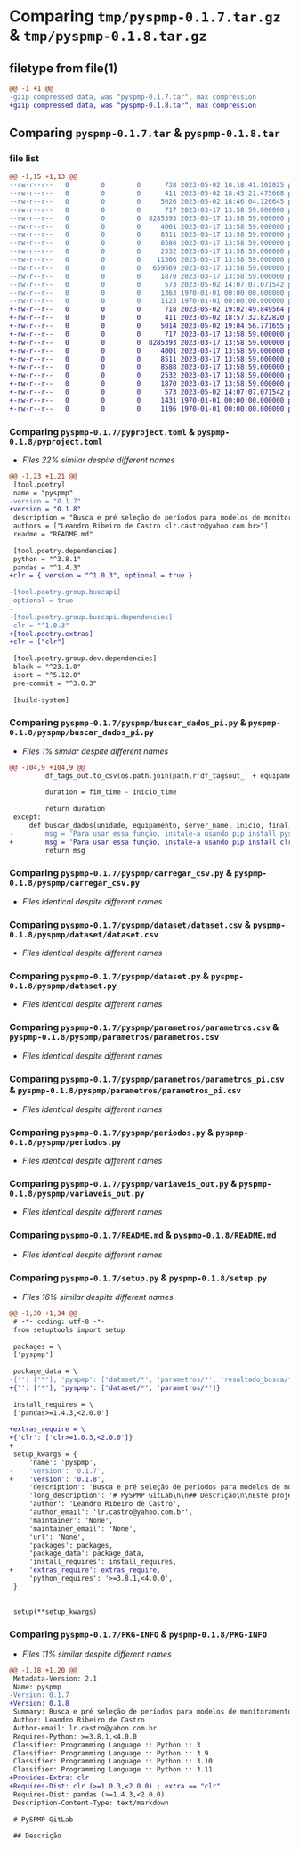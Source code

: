 # Comparing `tmp/pyspmp-0.1.7.tar.gz` & `tmp/pyspmp-0.1.8.tar.gz`

## filetype from file(1)

```diff
@@ -1 +1 @@
-gzip compressed data, was "pyspmp-0.1.7.tar", max compression
+gzip compressed data, was "pyspmp-0.1.8.tar", max compression
```

## Comparing `pyspmp-0.1.7.tar` & `pyspmp-0.1.8.tar`

### file list

```diff
@@ -1,15 +1,13 @@
--rw-r--r--   0        0        0      738 2023-05-02 18:18:41.102825 pyspmp-0.1.7/pyproject.toml
--rw-r--r--   0        0        0      411 2023-05-02 18:45:21.475668 pyspmp-0.1.7/pyspmp/__init__.py
--rw-r--r--   0        0        0     5026 2023-05-02 18:46:04.126645 pyspmp-0.1.7/pyspmp/buscar_dados_pi.py
--rw-r--r--   0        0        0      717 2023-03-17 13:58:59.000000 pyspmp-0.1.7/pyspmp/carregar_csv.py
--rw-r--r--   0        0        0  8285393 2023-03-17 13:58:59.000000 pyspmp-0.1.7/pyspmp/dataset/dataset.csv
--rw-r--r--   0        0        0     4001 2023-03-17 13:58:59.000000 pyspmp-0.1.7/pyspmp/dataset.py
--rw-r--r--   0        0        0     8511 2023-03-17 13:58:59.000000 pyspmp-0.1.7/pyspmp/parametros/parametros.csv
--rw-r--r--   0        0        0     8588 2023-03-17 13:58:59.000000 pyspmp-0.1.7/pyspmp/parametros/parametros_pi.csv
--rw-r--r--   0        0        0     2532 2023-03-17 13:58:59.000000 pyspmp-0.1.7/pyspmp/periodos.py
--rw-r--r--   0        0        0    11306 2023-03-17 13:58:59.000000 pyspmp-0.1.7/pyspmp/resultado_busca/df_sp_TGA_P62.csv
--rw-r--r--   0        0        0   659569 2023-03-17 13:58:59.000000 pyspmp-0.1.7/pyspmp/resultado_busca/df_tagsout_TGA_P62.csv
--rw-r--r--   0        0        0     1870 2023-03-17 13:58:59.000000 pyspmp-0.1.7/pyspmp/variaveis_out.py
--rw-r--r--   0        0        0      573 2023-05-02 14:07:07.071542 pyspmp-0.1.7/README.md
--rw-r--r--   0        0        0     1363 1970-01-01 00:00:00.000000 pyspmp-0.1.7/setup.py
--rw-r--r--   0        0        0     1123 1970-01-01 00:00:00.000000 pyspmp-0.1.7/PKG-INFO
+-rw-r--r--   0        0        0      718 2023-05-02 19:02:49.849564 pyspmp-0.1.8/pyproject.toml
+-rw-r--r--   0        0        0      411 2023-05-02 18:57:32.822820 pyspmp-0.1.8/pyspmp/__init__.py
+-rw-r--r--   0        0        0     5014 2023-05-02 19:04:56.771655 pyspmp-0.1.8/pyspmp/buscar_dados_pi.py
+-rw-r--r--   0        0        0      717 2023-03-17 13:58:59.000000 pyspmp-0.1.8/pyspmp/carregar_csv.py
+-rw-r--r--   0        0        0  8285393 2023-03-17 13:58:59.000000 pyspmp-0.1.8/pyspmp/dataset/dataset.csv
+-rw-r--r--   0        0        0     4001 2023-03-17 13:58:59.000000 pyspmp-0.1.8/pyspmp/dataset.py
+-rw-r--r--   0        0        0     8511 2023-03-17 13:58:59.000000 pyspmp-0.1.8/pyspmp/parametros/parametros.csv
+-rw-r--r--   0        0        0     8588 2023-03-17 13:58:59.000000 pyspmp-0.1.8/pyspmp/parametros/parametros_pi.csv
+-rw-r--r--   0        0        0     2532 2023-03-17 13:58:59.000000 pyspmp-0.1.8/pyspmp/periodos.py
+-rw-r--r--   0        0        0     1870 2023-03-17 13:58:59.000000 pyspmp-0.1.8/pyspmp/variaveis_out.py
+-rw-r--r--   0        0        0      573 2023-05-02 14:07:07.071542 pyspmp-0.1.8/README.md
+-rw-r--r--   0        0        0     1431 1970-01-01 00:00:00.000000 pyspmp-0.1.8/setup.py
+-rw-r--r--   0        0        0     1196 1970-01-01 00:00:00.000000 pyspmp-0.1.8/PKG-INFO
```

### Comparing `pyspmp-0.1.7/pyproject.toml` & `pyspmp-0.1.8/pyproject.toml`

 * *Files 22% similar despite different names*

```diff
@@ -1,23 +1,21 @@
 [tool.poetry]
 name = "pyspmp"
-version = "0.1.7"
+version = "0.1.8"
 description = "Busca e pré seleção de períodos para modelos de monitoramento e predição de máquinas e equipamentos"
 authors = ["Leandro Ribeiro de Castro <lr.castro@yahoo.com.br>"]
 readme = "README.md"
 
 [tool.poetry.dependencies]
 python = "^3.8.1"
 pandas = "^1.4.3"
+clr = { version = "^1.0.3", optional = true }
 
-[tool.poetry.group.buscapi]
-optional = true
-
-[tool.poetry.group.buscapi.dependencies]
-clr = "^1.0.3"
+[tool.poetry.extras]
+clr = ["clr"]
 
 [tool.poetry.group.dev.dependencies]
 black = "^23.1.0"
 isort = "^5.12.0"
 pre-commit = "^3.0.3"
 
 [build-system]
```

### Comparing `pyspmp-0.1.7/pyspmp/buscar_dados_pi.py` & `pyspmp-0.1.8/pyspmp/buscar_dados_pi.py`

 * *Files 1% similar despite different names*

```diff
@@ -104,9 +104,9 @@
         df_tags_out.to_csv(os.path.join(path,r'df_tagsout_' + equipamento + '_' + unidade + '.csv'),',')
 
         duration = fim_time - inicio_time
 
         return duration
 except:
     def buscar_dados(unidade, equipamento, server_name, inicio, final, time_span, df_parametros, path):
-        msg = 'Para usar essa função, instale-a usando pip install pyspmp[buscapi]'
+        msg = 'Para usar essa função, instale-a usando pip install clr'
         return msg
```

### Comparing `pyspmp-0.1.7/pyspmp/carregar_csv.py` & `pyspmp-0.1.8/pyspmp/carregar_csv.py`

 * *Files identical despite different names*

### Comparing `pyspmp-0.1.7/pyspmp/dataset/dataset.csv` & `pyspmp-0.1.8/pyspmp/dataset/dataset.csv`

 * *Files identical despite different names*

### Comparing `pyspmp-0.1.7/pyspmp/dataset.py` & `pyspmp-0.1.8/pyspmp/dataset.py`

 * *Files identical despite different names*

### Comparing `pyspmp-0.1.7/pyspmp/parametros/parametros.csv` & `pyspmp-0.1.8/pyspmp/parametros/parametros.csv`

 * *Files identical despite different names*

### Comparing `pyspmp-0.1.7/pyspmp/parametros/parametros_pi.csv` & `pyspmp-0.1.8/pyspmp/parametros/parametros_pi.csv`

 * *Files identical despite different names*

### Comparing `pyspmp-0.1.7/pyspmp/periodos.py` & `pyspmp-0.1.8/pyspmp/periodos.py`

 * *Files identical despite different names*

### Comparing `pyspmp-0.1.7/pyspmp/variaveis_out.py` & `pyspmp-0.1.8/pyspmp/variaveis_out.py`

 * *Files identical despite different names*

### Comparing `pyspmp-0.1.7/README.md` & `pyspmp-0.1.8/README.md`

 * *Files identical despite different names*

### Comparing `pyspmp-0.1.7/setup.py` & `pyspmp-0.1.8/setup.py`

 * *Files 16% similar despite different names*

```diff
@@ -1,30 +1,34 @@
 # -*- coding: utf-8 -*-
 from setuptools import setup
 
 packages = \
 ['pyspmp']
 
 package_data = \
-{'': ['*'], 'pyspmp': ['dataset/*', 'parametros/*', 'resultado_busca/*']}
+{'': ['*'], 'pyspmp': ['dataset/*', 'parametros/*']}
 
 install_requires = \
 ['pandas>=1.4.3,<2.0.0']
 
+extras_require = \
+{'clr': ['clr>=1.0.3,<2.0.0']}
+
 setup_kwargs = {
     'name': 'pyspmp',
-    'version': '0.1.7',
+    'version': '0.1.8',
     'description': 'Busca e pré seleção de períodos para modelos de monitoramento e predição de máquinas e equipamentos',
     'long_description': '# PySPMP GitLab\n\n## Descrição\n\nEste projeto tem como objetivo realizar buscas e pré seleção de períodos dentro dos parâmentros definidos pelo usuário para modelos de monitoramento e predição de máquinas e equipamentos, visando mitigar e reduzir o esforço de trabalho do usuário na busca de períodos adequados para um bom modelo de monitoramento e predição.\n\n## Fonte\n\nA fonte do PySPMP é [hospedado em\nGitLab.com](https://codigo-externo.petrobras.com.br/leandro.castro.prestserv/pyspmp).\n\n## Requisitos\n\npython = "^3.8.1"\npandas = "^1.4.3"\nclr = "^1.0.3"\n\n',
     'author': 'Leandro Ribeiro de Castro',
     'author_email': 'lr.castro@yahoo.com.br',
     'maintainer': 'None',
     'maintainer_email': 'None',
     'url': 'None',
     'packages': packages,
     'package_data': package_data,
     'install_requires': install_requires,
+    'extras_require': extras_require,
     'python_requires': '>=3.8.1,<4.0.0',
 }
 
 
 setup(**setup_kwargs)
```

### Comparing `pyspmp-0.1.7/PKG-INFO` & `pyspmp-0.1.8/PKG-INFO`

 * *Files 11% similar despite different names*

```diff
@@ -1,18 +1,20 @@
 Metadata-Version: 2.1
 Name: pyspmp
-Version: 0.1.7
+Version: 0.1.8
 Summary: Busca e pré seleção de períodos para modelos de monitoramento e predição de máquinas e equipamentos
 Author: Leandro Ribeiro de Castro
 Author-email: lr.castro@yahoo.com.br
 Requires-Python: >=3.8.1,<4.0.0
 Classifier: Programming Language :: Python :: 3
 Classifier: Programming Language :: Python :: 3.9
 Classifier: Programming Language :: Python :: 3.10
 Classifier: Programming Language :: Python :: 3.11
+Provides-Extra: clr
+Requires-Dist: clr (>=1.0.3,<2.0.0) ; extra == "clr"
 Requires-Dist: pandas (>=1.4.3,<2.0.0)
 Description-Content-Type: text/markdown
 
 # PySPMP GitLab
 
 ## Descrição
```

